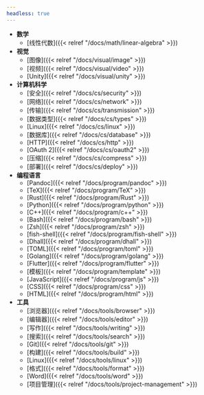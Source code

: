 ```yaml
---
headless: true
---
```


- **数学**
  - [线性代数]({{< relref "/docs/math/linear-algebra" >}})
- **视觉**
  - [图像]({{< relref "/docs/visual/image" >}})
  - [视频]({{< relref "/docs/visual/video" >}})
  - [Unity]({{< relref "/docs/visual/unity" >}})
- **计算机科学**
  - [安全]({{< relref "/docs/cs/security" >}})
  - [网络]({{< relref "/docs/cs/network" >}})
  - [传输]({{< relref "/docs/cs/transmission" >}})
  - [数据类型]({{< relref "/docs/cs/types" >}})
  - [Linux]({{< relref "/docs/cs/linux" >}})
  - [数据库]({{< relref "/docs/cs/database" >}})
  - [HTTP]({{< relref "/docs/cs/http" >}})
  - [OAuth 2]({{< relref "/docs/cs/oauth2" >}})
  - [压缩]({{< relref "/docs/cs/compress" >}})
  - [部署]({{< relref "/docs/cs/deploy" >}})
- **编程语言**
  - [Pandoc]({{< relref "/docs/program/pandoc" >}})
  - [TeX]({{< relref "/docs/program/TeX" >}})
  - [Rust]({{< relref "/docs/program/Rust" >}})
  - [Python]({{< relref "/docs/program/python" >}})
  - [C++]({{< relref "/docs/program/c++" >}})
  - [Bash]({{< relref "/docs/program/bash" >}})
  - [Zsh]({{< relref "/docs/program/zsh" >}})
  - [fish-shell]({{< relref "/docs/program/fish-shell" >}})
  - [Dhall]({{< relref "/docs/program/dhall" >}})
  - [TOML]({{< relref "/docs/program/toml" >}})
  - [Golang]({{< relref "/docs/program/golang" >}})
  - [Flutter]({{< relref "/docs/program/flutter" >}})
  - [模板]({{< relref "/docs/program/template" >}})
  - [JavaScript]({{< relref "/docs/program/js" >}})
  - [CSS]({{< relref "/docs/program/css" >}})
  - [HTML]({{< relref "/docs/program/html" >}})
- **工具**
  - [浏览器]({{< relref "/docs/tools/browser" >}})
  - [编辑器]({{< relref "/docs/tools/editor" >}})
  - [写作]({{< relref "/docs/tools/writing" >}})
  - [搜索]({{< relref "/docs/tools/search" >}})
  - [Git]({{< relref "/docs/tools/git" >}})
  - [构建]({{< relref "/docs/tools/build" >}})
  - [Linux]({{< relref "/docs/tools/linux" >}})
  - [格式]({{< relref "/docs/tools/format" >}})
  - [Word]({{< relref "/docs/tools/word" >}})
  - [项目管理]({{< relref "/docs/tools/project-management" >}})
